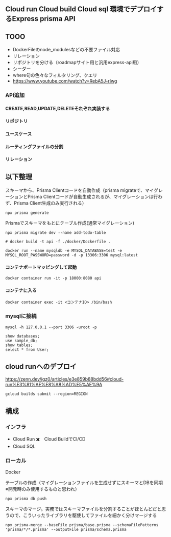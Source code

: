 ## Cloud run Cloud build Cloud sql 環境でデプロイするExpress prisma API



## TOOO
- DockerFileのnode_modulesなどの不要ファイル対応
- リレーション
- リポジトリを分ける（roadmapサイト用と汎用express-api用）
- シーダー
- where句の色々なフィルタリング、クエリ
- https://www.youtube.com/watch?v=RebA5J-rlwg



### API追加
#### CREATE,READ,UPDATE,DELETEそれぞれ実装する


#### リポジトリ

#### ユースケース

#### ルーティングファイルの分割




#### リレーション


## 以下整理
スキーマから、Prisma Clientコードを自動作成（prisma migrateで、マイグレーションとPrisma Clientコードが自動生成されるが、マイグレーションは行わず、Prisma Client生成のみ実行される）

```
npx prisma generate
```

Prismaでスキーマをもとにテーブル作成(通常マイグレーション)
```
npx prisma migrate dev --name add-todo-table
```


```
# docker build -t api -f ./docker/Dockerfile .
```


```
docker run --name mysqldb -e MYSQL_DATABASE=test -e MYSQL_ROOT_PASSWORD=password -d -p 13306:3306 mysql:latest
```

#### コンテナポートマッピングして起動

```
docker container run -it -p 18000:8080 api
```

#### コンテナに入る

```
docker container exec -it <コンテナID> /bin/bash
```

### mysqlに接続
```
mysql -h 127.0.0.1 --port 3306 -uroot -p
```

```
show databases;
use sample_db;
show tables;
select * from User;
```

## cloud runへのデプロイ

https://zenn.dev/igz0/articles/e3e859b88bdd56#cloud-run%E3%81%AE%E8%A8%AD%E5%AE%9A

```
gcloud builds submit --region=REGION
```

## 構成

### インフラ
- Cloud Run ✖️　Cloud BuildでCI/CD
- Cloud SQL
### ローカル
Docker



テーブルの作成（マイグレーションファイルを生成せずにスキーマとDBを同期 ※開発時のみ使用するものと思われ）
```
npx prisma db push
```

スキーマのマージ。実務ではスキーマファイルを分割することがほとんどだと思うので、こういったライブラリを駆使してファイルを細かく分けマージする
```
npx prisma-merge --baseFile prisma/base.prisma --schemaFilePatterns 'prisma/*/*.prisma' --outputFile prisma/schema.prisma
```